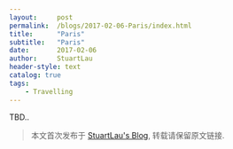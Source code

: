 ```yaml
---
layout:     post
permalink:  /blogs/2017-02-06-Paris/index.html
title:      "Paris"
subtitle:   "Paris"
date:       2017-02-06
author:     StuartLau
header-style: text
catalog: true
tags:
    - Travelling
---
```

TBD..
> 本文首次发布于 [StuartLau's Blog](https://stuartlau.github.io), 转载请保留原文链接.
